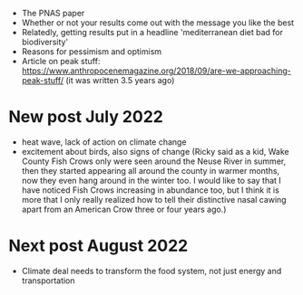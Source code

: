 
- The PNAS paper
- Whether or not your results come out with the message you like the best
- Relatedly, getting results put in a headline 'mediterranean diet bad for biodiversity'
- Reasons for pessimism and optimism
- Article on peak stuff: https://www.anthropocenemagazine.org/2018/09/are-we-approaching-peak-stuff/ (it was written 3.5 years ago)

# New post July 2022

- heat wave, lack of action on climate change
- excitement about birds, also signs of change (Ricky said as a kid, Wake County Fish Crows only were seen around the Neuse River in summer, then they started appearing all around the county in warmer months, now they even hang around in the winter too. I would like to say that I have noticed Fish Crows increasing in abundance too, but I think it is more that I only really realized how to tell their distinctive nasal cawing apart from an American Crow three or four years ago.)

# Next post August 2022

- Climate deal needs to transform the food system, not just energy and transportation